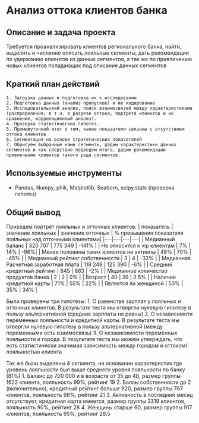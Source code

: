 # Анализ оттока клиентов банка

## Описание и задача проекта

Требуется проанализировать клиентов регионального банка, найти, выделить и численно описать лояльные сегменты, дать рекомендации по удержанию клиентов из данных сегментов, а так же по привлечению новых клиентов попадающих под описание данных сегментов

## Краткий план действий
    1. Загрузка данных и подготовка их к исследованию
    2. Подготовка данных (анализ пропусков) и их кодирование
    3. Исследовательский анализ, поиск взаимосвязей между характеристиками (распределения, в т.ч. в разрезе оттока, портрета клиентов и их сравнение, корреляционный анализ).
    4. Проверка статистических гипотез.
    5. Промежуточной итог о том, какие показатели связаны с отсутствием оттока клиентов
    6. Сегментация на основе стратегических показателей
    7. Обрисуем выбранные нами сегменты, дадим характеристики данных сегментов и как следствие подведем итого, дадим рекомендации привлечению клиентов такого рода сегментов.

## Используемые инструменты
- Pandas, Numpy, phik, Matplotlib, Seaborn, scipy.stats (проверка гипотез)


## Общий вывод

Приведем портрет лояльных и отточных клиентов:
| показатель | значение лояльных | значение отточных | % превышения показателя лояльных над отточными клиентами|
|---|---|---|---|
| Медианный баланс | 320 707 | 775 349 | -141% |
| Не относится к vip клиентам | 7% | 14% | -96%|
| Менее половины таких клиентов не активны | 48% | 70% | -45% |
| Медианный рейтинг собственности | 3 | 4 | -33% |
| Медианная Расчетная заработная плата | 118 249 | 125 390 | -6% |
| Средний кредитный рейтинг | 845 | 863 | -2% |
| Медианное количество продуктов банка | 2 | 2 | 0% |
| Возраст | 40 | 39 | 2.5% |
| Наличие кредитной карты | 71% | 55% | 22% |
| Является ли женщиной | 53% | 35% | 34% |

Были проверены три гипотезы:
    1. О равенстве зарплат у лояльных и отточных клиентов. В результате теста мы отвергли нулевую гипотезу в пользу альтернативной (средние зарплаты не равны)
    2. О независимоти переменных лояльности и кредитной карты. В результате теста мы отвергли нулевую гипотезу в пользу альтернативной (между переменными есть взаимосвязь)
    3. О независимости переменных лояльности и города. В пезультате теста мы можем утверждать, что есть статистически значимая зависимость между городом и оттоком/лояльностью клиента

Так же были выделены 4 сегмента, на основании характеристик где уровень лояльности был выше среднего уровня лояльности по банку (81%)
    1. Баланс до 700 000 и в возрасте от 35 до 48, размер группы 1622 клиента, лояльность 99%, рейтинг 19
    2. Баллы собственности до 2 (включительно), кредитный рейтинг больше 920, размер группы 767 клиентов, лояльность 98%, рейтинг 21
    3. Активность в последний месяц отсутствует, кредитная карта имеется, размер группы 3319 клиентов, лояльность 90%, рейтинг 28
    4. Женщины старше 60, размер группы 917 клиентов, лояльность 95%, рейтинг 28.5